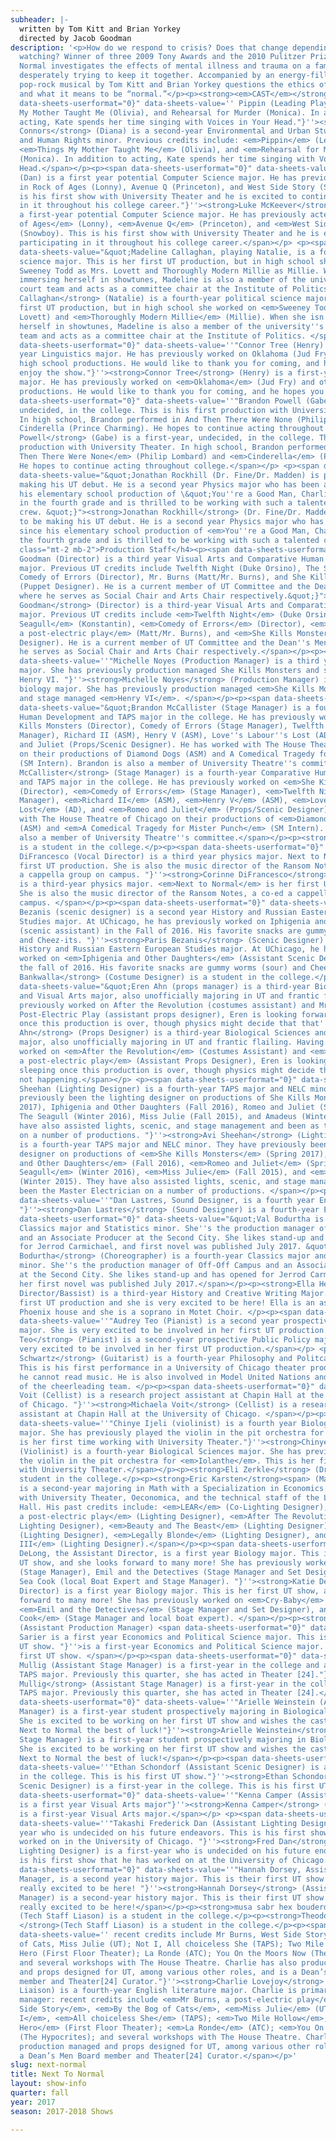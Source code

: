 ```yaml
---
subheader: |-
  written by Tom Kitt and Brian Yorkey
  directed by Jacob Goodman
description: '<p>How do we respond to crisis? Does that change depending on who’s
  watching? Winner of three 2009 Tony Awards and the 2010 Pulitzer Prize, Next to
  Normal investigates the effects of mental illness and trauma on a family that’s
  desperately trying to keep it together. Accompanied by an energy-filled score, this
  pop-rock musical by Tom Kitt and Brian Yorkey questions the ethics of modern psychiatry
  and what it means to be “normal.”</p><p><strong><em>CAST</em></strong></p><p><span
  data-sheets-userformat="0}" data-sheets-value='' Pippin (Leading Player), Things
  My Mother Taught Me (Olivia), and Rehearsal for Murder (Monica). In addition to
  acting, Kate spends her time singing with Voices in Your Head."}''><strong>Kate
  Connors</strong> (Diana) is a second-year Environmental and Urban Studies major
  and Human Rights minor. Previous credits include: <em>Pippin</em> (Leading Player),
  <em>Things My Mother Taught Me</em> (Olivia), and <em>Rehearsal for Murder</em>
  (Monica). In addition to acting, Kate spends her time singing with Voices in Your
  Head.</span></p><p><span data-sheets-userformat="0}" data-sheets-value=''"Luke McKeever
  (Dan) is a first year potential Computer Science major. He has previously acted
  in Rock of Ages (Lonny), Avenue Q (Princeton), and West Side Story (Snowboy). This
  is his first show with University Theater and he is excited to continue participating
  in it throughout his college career."}''><strong>Luke McKeever</strong> (Dan) is
  a first-year potential Computer Science major. He has previously acted in <em>Rock
  of Ages</em> (Lonny), <em>Avenue Q</em> (Princeton), and <em>West Side Story</em>
  (Snowboy). This is his first show with University Theater and he is excited to continue
  participating in it throughout his college career.</span></p> <p><span data-sheets-userformat="0}"
  data-sheets-value="&quot;Madeline Callaghan, playing Natalie, is a fourth year political
  science major. This is her first UT production, but in high school she worked on
  Sweeney Todd as Mrs. Lovett and Thoroughly Modern Millie as Millie. When she isn''t
  immersing herself in showtunes, Madeline is also a member of the university''s moot
  court team and acts as a committee chair at the Institute of Politics. &quot;}"><strong>Madeline
  Callaghan</strong> (Natalie) is a fourth-year political science major. This is her
  first UT production, but in high school she worked on <em>Sweeney Todd</em> (Mrs.
  Lovett) and <em>Thoroughly Modern Millie</em> (Millie). When she isn''t immersing
  herself in showtunes, Madeline is also a member of the university''s moot court
  team and acts as a committee chair at the Institute of Politics. </span></p><p><span
  data-sheets-userformat="0}" data-sheets-value=''"Connor Tree (Henry) is a first
  year Linguistics major. He has previously worked on Oklahoma (Jud Fry) and other
  high school productions. He would like to thank you for coming, and he hopes you
  enjoy the show."}''><strong>Connor Tree</strong> (Henry) is a first-year Linguistics
  major. He has previously worked on <em>Oklahoma</em> (Jud Fry) and other high school
  productions. He would like to thank you for coming, and he hopes you enjoy the show.</span></p><p><span
  data-sheets-userformat="0}" data-sheets-value=''"Brandon Powell (Gabe) is a first-year,
  undecided, in the college. This is his first production with University Theater.
  In high school, Brandon performed in And Then There Were None (Philip Lombard) and
  Cinderella (Prince Charming). He hopes to continue acting throughout college."}''><strong>Brandon
  Powell</strong> (Gabe) is a first-year, undecided, in the college. This is his first
  production with University Theater. In high school, Brandon performed in <em>And
  Then There Were None</em> (Philip Lombard) and <em>Cinderella</em> (Prince Charming).
  He hopes to continue acting throughout college.</span></p> <p><span data-sheets-userformat="0}"
  data-sheets-value="&quot;Jonathan Rockhill (Dr. Fine/Dr. Madden) is pleased to be
  making his UT debut. He is a second year Physics major who has been an actor since
  his elementary school production of \&quot;You''re a Good Man, Charlie Brown\&quot;
  in the fourth grade and is thrilled to be working with such a talented cast and
  crew. &quot;}"><strong>Jonathan Rockhill</strong> (Dr. Fine/Dr. Madden) is pleased
  to be making his UT debut. He is a second year Physics major who has been an actor
  since his elementary school production of <em>You''re a Good Man, Charlie Brown</em> in
  the fourth grade and is thrilled to be working with such a talented cast and crew. </span></p><h4
  class="mt-2 mb-2">Production Staff</h4><p><span data-sheets-userformat="0}" data-sheets-value="&quot;Jacob
  Goodman (Director) is a third year Visual Arts and Comparative Human Development
  major. Previous UT credits include Twelfth Night (Duke Orsino), The Seagull (Konstantin),
  Comedy of Errors (Director), Mr. Burns (Matt/Mr. Burns), and She Kills Monsters
  (Puppet Designer). He is a current member of UT Committee and the Dean''s Men Board,
  where he serves as Social Chair and Arts Chair respectively.&quot;}"><strong>Jacob
  Goodman</strong> (Director) is a third-year Visual Arts and Comparative Human Development
  major. Previous UT credits include <em>Twelfth Night</em> (Duke Orsino), <em>The
  Seagull</em> (Konstantin), <em>Comedy of Errors</em> (Director), <em>Mr. Burns,
  a post-electric play</em> (Matt/Mr. Burns), and <em>She Kills Monsters</em> (Puppet
  Designer). He is a current member of UT Committee and the Dean''s Men Board, where
  he serves as Social Chair and Arts Chair respectively.</span></p><p><span data-sheets-userformat="0}"
  data-sheets-value=''"Michelle Noyes (Production Manager) is a third year biology
  major. She has previously production managed She Kills Monsters and stage managed
  Henry VI. "}''><strong>Michelle Noyes</strong> (Production Manager) is a third-year
  biology major. She has previously production managed <em>She Kills Monsters</em>
  and stage managed <em>Henry VI</em>. </span></p><p><span data-sheets-userformat="0}"
  data-sheets-value="&quot;Brandon McCallister (Stage Manager) is a fourth year Comparative
  Human Development and TAPS major in the college. He has previously worked on She
  Kills Monsters (Director), Comedy of Errors (Stage Manager), Twelfth Night (Stage
  Manager), Richard II (ASM), Henry V (ASM), Love''s Labour''s Lost (AD), and Romeo
  and Juliet (Props/Scenic Designer). He has worked with The House Theatre of Chicago
  on their productions of Diamond Dogs (ASM) and A Comedical Tragedy for Mister Punch
  (SM Intern). Brandon is also a member of University Theatre''s committee.&quot;}"><strong>Brandon
  McCallister</strong> (Stage Manager) is a fourth-year Comparative Human Development
  and TAPS major in the college. He has previously worked on <em>She Kills Monsters</em>
  (Director), <em>Comedy of Errors</em> (Stage Manager), <em>Twelfth Night</em> (Stage
  Manager), <em>Richard II</em> (ASM), <em>Henry V</em> (ASM), <em>Love''s Labour''s
  Lost</em> (AD), and <em>Romeo and Juliet</em> (Props/Scenic Designer). He has worked
  with The House Theatre of Chicago on their productions of <em>Diamond Dogs</em>
  (ASM) and <em>A Comedical Tragedy for Mister Punch</em> (SM Intern). Brandon is
  also a member of University Theatre''s committee.</span></p><p><strong>Hana Rajap </strong>(Dramaturg)
  is a student in the college.</p><p><span data-sheets-userformat="0}" data-sheets-value=''"Corinne
  DiFrancesco (Vocal Director) is a third year physics major. Next to Normal is her
  first UT production. She is also the music director of the Ransom Notes, a co-ed
  a cappella group on campus. "}''><strong>Corinne DiFrancesco</strong> (Vocal Director)
  is a third-year physics major. <em>Next to Normal</em> is her first UT production.
  She is also the music director of the Ransom Notes, a co-ed a cappella group on
  campus. </span></p><p><span data-sheets-userformat="0}" data-sheets-value=''"Paris
  Bezanis (scenic designer) is a second year History and Russian Eastern European
  Studies major. At UChicago, he has previously worked on Iphigenia and Other Daughters
  (scenic assistant) in the Fall of 2016. His favorite snacks are gummy worms (sour)
  and Cheez-its. "}''><strong>Paris Bezanis</strong> (Scenic Designer) is a second-year
  History and Russian Eastern European Studies major. At UChicago, he has previously
  worked on <em>Iphigenia and Other Daughters</em> (Assistant Scenic Designer) in
  the fall of 2016. His favorite snacks are gummy worms (sour) and Cheez-its. </span></p><p><strong>Afriti
  Bankwalla</strong> (Costume Designer) is a student in the college.</p><p><span data-sheets-userformat="0}"
  data-sheets-value="&quot;Eren Ahn (props manager) is a third-year Biological Sciences
  and Visual Arts major, also unofficially majoring in UT and frantic flailing. Having
  previously worked on After the Revolution (costumes assistant) and Mr. Burns, A
  Post-Electric Play (assistant props designer), Eren is looking forward to sleeping
  once this production is over, though physics might decide that that''s not happening.&quot;}"><strong>Eren
  Ahn</strong> (Props Designer) is a third-year Biological Sciences and Visual Arts
  major, also unofficially majoring in UT and frantic flailing. Having previously
  worked on <em>After the Revolution</em> (Costumes Assistant) and <em>Mr. Burns,
  a post-electric play</em> (Assistant Props Designer), Eren is looking forward to
  sleeping once this production is over, though physics might decide that that''s
  not happening.</span></p> <p><span data-sheets-userformat="0}" data-sheets-value=''"Avi
  Sheehan (Lighting Designer) is a fourth-year TAPS major and NELC minor. They have
  previously been the lighting designer on productions of She Kills Monsters (Spring
  2017), Iphigenia and Other Daughters (Fall 2016), Romeo and Juliet (Spring 2016),
  The Seagull (Winter 2016), Miss Julie (Fall 2015), and Amadeus (Winter 2015). They
  have also assisted lights, scenic, and stage management and been as the Master Electrician
  on a number of productions. "}''><strong>Avi Sheehan</strong> (Lighting Designer)
  is a fourth-year TAPS major and NELC minor. They have previously been the lighting
  designer on productions of <em>She Kills Monsters</em> (Spring 2017), <em>Iphigenia
  and Other Daughters</em> (Fall 2016), <em>Romeo and Juliet</em> (Spring 2016), <em>The
  Seagull</em> (Winter 2016), <em>Miss Julie</em> (Fall 2015), and <em>Amadeus</em>
  (Winter 2015). They have also assisted lights, scenic, and stage management and
  been the Master Electrician on a number of productions. </span></p><p><span data-sheets-userformat="0}"
  data-sheets-value=''"Dan Lastres, Sound Designer, is a fourth year English Majo.
  "}''><strong>Dan Lastres</strong> (Sound Designer) is a fourth-year English Major. </span></p><p><span
  data-sheets-userformat="0}" data-sheets-value="&quot;Val Bodurtha is a fourth year
  Classics major and Statistics minor. She''s the production manager of Off-Off Campus
  and an Associate Producer at the Second City. She likes stand-up and has opened
  for Jerrod Carmichael, and first novel was published July 2017. &quot;}"><strong>Val
  Bodurtha</strong> (Choreographer) is a fourth-year Classics major and Statistics
  minor. She''s the production manager of Off-Off Campus and an Associate Producer
  at the Second City. She likes stand-up and has opened for Jerrod Carmichael, and
  her first novel was published July 2017.</span></p><p><strong>Ella Hester</strong> (Music
  Director/Bassist) is a third-year History and Creative Writing Major. This is her
  first UT production and she is very excited to be here! Ella is an associate of
  Phoenix house and she is a soprano in Motet Choir. </p><p><span data-sheets-userformat="0}"
  data-sheets-value=''"Audrey Teo (Pianist) is a second year prospective Public Policy
  major. She is very excited to be involved in her first UT production."}''><strong>Audrey
  Teo</strong> (Pianist) is a second-year prospective Public Policy major. She is
  very excited to be involved in her first UT production.</span></p> <p><strong>Daniel
  Schwartz</strong> (Guitarist) is a fourth-year Philosophy and Politcal Science major.
  This is his first performance in a University of Chicago theater production, and
  he cannot read music. He is also involved in Model United Nations and is the captain
  of the cheerleading team. </p><p><span data-sheets-userformat="0}" data-sheets-value=''"Michaela
  Voit (Cellist) is a research project assistant at Chapin Hall at the University
  of Chicago. "}''><strong>Michaela Voit</strong> (Cellist) is a research project
  assistant at Chapin Hall at the University of Chicago. </span></p><p><span data-sheets-userformat="0}"
  data-sheets-value=''"Chinye Ijeli (violinist) is a fourth year Biological Sciences
  major. She has previously played the violin in the pit orchestra for Iolanthe. This
  is her first time working with University Theater."}''><strong>Chinye Ijeli</strong>
  (Violinist) is a fourth-year Biological Sciences major. She has previously played
  the violin in the pit orchestra for <em>Iolanthe</em>. This is her first time working
  with University Theater.</span></p><p><strong>Eli Zerkle</strong> (Drummer) is a
  student in the college.</p><p><strong>Eric Karsten</strong><span> (Master Electrician)
  is a second-year majoring in Math with a Specialization in Economics. He is involved
  with University Theater, Oeconomica, and the technical staff of the Logan Performance
  Hall. His past credits include: <em>LEAR</em> (Co-Lighting Designer), <em>Mr. Burns,
  a post-electric play</em> (Lighting Designer), <em>After The Revolution</em> (Assistant
  Lighting Designer), <em>Beauty and The Beast</em> (Lighting Designer), <em>39 Steps</em>
  (Lighting Designer), <em>Legally Blonde</em> (Lighting Designer), and <em>Richard
  III</em> (Lighting Designer).</span></p><p><span data-sheets-userformat="0}" data-sheets-value=''"Katie
  DeLong, the Assistant Director, is a first year Biology major. This is her first
  UT show, and she looks forward to many more! She has previously worked on Cry-Baby
  (Stage Manager), Emil and the Detectives (Stage Manager and Set Designer), and The
  Sea Cook (local Boat Expert and Stage Manager). "}''><strong>Katie DeLong</strong> (Assistant
  Director) is a first year Biology major. This is her first UT show, and she looks
  forward to many more! She has previously worked on <em>Cry-Baby</em> (Stage Manager),
  <em>Emil and the Detectives</em> (Stage Manager and Set Designer), and <em>The Sea
  Cook</em> (Stage Manager and local boat expert). </span></p><p><strong>Doga Sarier</strong>
  (Assistant Production Manager) <span data-sheets-userformat="0}" data-sheets-value=''"Doga
  Sarier is a first year Economics and Political Science major. This is her first
  UT show. "}''>is a first-year Economics and Political Science major. This is her
  first UT show. </span></p><p><span data-sheets-userformat="0}" data-sheets-value=''"Clarissa
  Mullig (Assistant Stage Manager) is a first-year in the college and a potential
  TAPS major. Previously this quarter, she has acted in Theater [24]."}''><strong>Clarissa
  Mullig</strong> (Assistant Stage Manager) is a first-year in the college and a potential
  TAPS major. Previously this quarter, she has acted in Theater [24].</span></p><p><span
  data-sheets-userformat="0}" data-sheets-value=''"Arielle Weinstein (Assistant Stage
  Manager) is a first-year student prospectively majoring in Biological Sciences.
  She is excited to be working on her first UT show and wishes the cast and crew of
  Next to Normal the best of luck!"}''><strong>Arielle Weinstein</strong> (Assistant
  Stage Manager) is a first-year student prospectively majoring in Biological Sciences.
  She is excited to be working on her first UT show and wishes the cast and crew of
  Next to Normal the best of luck!</span></p><p><span data-sheets-userformat="0}"
  data-sheets-value=''"Ethan Schondorf (Assistant Scenic Designer) is a first year
  in the college. This is his first UT show."}''><strong>Ethan Schondorf </strong>(Assistant
  Scenic Designer) is a first-year in the college. This is his first UT show.</span></p><p><span
  data-sheets-userformat="0}" data-sheets-value=''"Kenna Camper (Assistant Set Designer)
  is a first year Visual Arts major"}''><strong>Kenna Camper</strong> (Assistant Scenic Designer)
  is a first-year Visual Arts major.</span></p> <p><span data-sheets-userformat="0}"
  data-sheets-value=''"Takashi Frederick Dan (Assistant Lighting Designer) is a first
  year who is undecided on his future endeavors. This is his first show that he has
  worked on in the University of Chicago. "}''><strong>Fred Dan</strong> (Assistant
  Lighting Designer) is a first-year who is undecided on his future endeavors. This
  is his first show that he has worked on at the University of Chicago. </span></p><p><span
  data-sheets-userformat="0}" data-sheets-value=''"Hannah Dorsey, Assistant Props
  Manager, is a second year history major. This is their first UT show and they’re
  really excited to be here! "}''><strong>Hannah Dorsey</strong> (Assistant Props
  Manager) is a second-year history major. This is their first UT show and they’re
  really excited to be here!</span></p><p><strong>musa sabr hex bouderdaben</strong>
  (Tech Staff Liason) is a student in the college.</p><p><strong>Theodore Bourget
  </strong>(Tech Staff Liason) is a student in the college.</p><p><span data-sheets-userformat="0}"
  data-sheets-value='' recent credits include Mr Burns, West Side Story, By the Bog
  of Cats, Miss Julie (UT); Not I, All choiceless She (TAPS); Two Mile Hollow, American
  Hero (First Floor Theater); La Ronde (ATC); You On the Moors Now (The Hypocrites);
  and several workshops with The House Theatre. Charlie has also production managed
  and props designed for UT, among various other roles, and is a Dean’s Men Board
  member and Theater[24] Curator."}''><strong>Charlie Lovejoy</strong> (Committee
  Liaison) is a fourth-year English literature major. Charlie is primarily a stage
  manager: recent credits include <em>Mr Burns, a post-electric play</em>, <em>West
  Side Story</em>, <em>By the Bog of Cats</em>, <em>Miss Julie</em> (UT); <em>Not
  I</em>, <em>All choiceless She</em> (TAPS); <em>Two Mile Hollow</em>, <em>American
  Hero</em> (First Floor Theater); <em>La Ronde</em> (ATC); <em>You On the Moors Now</em>
  (The Hypocrites); and several workshops with The House Theatre. Charlie has also
  production managed and props designed for UT, among various other roles, and is
  a Dean’s Men Board member and Theater[24] Curator.</span></p>'
slug: next-normal
title: Next To Normal
layout: show-info
quarter: fall
year: 2017
season: 2017-2018 Shows

---
```


